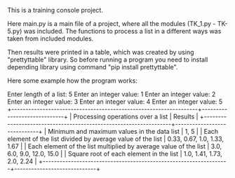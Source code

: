This is a training console project.

Here main.py is a main file of a project, where all the modules (TK_1.py - TK-5.py) was included.
The functions  to process a list in a different ways was taken from included modules.

Then results were printed in a table, which was created by using "prettyttable" library.
So before running a program you need to install depending library using command "pip install prettyttable".


Here some example how the program works:

Enter length of a list: 5
Enter an integer value: 1
Enter an integer value: 2
Enter an integer value: 3
Enter an integer value: 4
Enter an integer value: 5
+------------------------------------------------------------------+-----------------------------+
| Processing operations over a list                                | Results                     |
+------------------------------------------------------------------+-----------------------------+
| Minimum and maximum values in the data list                      | 1, 5                        |
| Each element of the list divided by average value of the list    | 0.33, 0.67, 1.0, 1.33, 1.67 |
| Each element of the list multiplied by average value of the list | 3.0, 6.0, 9.0, 12.0, 15.0   |
| Square root of each element in the list                          | 1.0, 1.41, 1.73, 2.0, 2.24  |
+------------------------------------------------------------------+-----------------------------+
